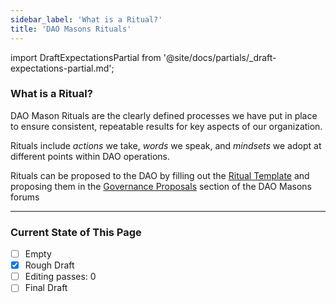 ```yaml
---
sidebar_label: 'What is a Ritual?'
title: 'DAO Masons Rituals'
---
```


import DraftExpectationsPartial from '@site/docs/partials/\_draft-expectations-partial.md';

<DraftExpectationsPartial />

### What is a Ritual?

DAO Mason Rituals are the clearly defined processes we have put in place to ensure consistent, repeatable results for key aspects of our organization.

Rituals include _actions_ we take, _words_ we speak, and _mindsets_ we adopt at different points within DAO operations.

Rituals can be proposed to the DAO by filling out the [Ritual Template](/Templates/ritual) and proposing them in the [Governance Proposals](https://commonwealth.im/dao-masons/discussions/Governance%20Proposals) section of the DAO Masons forums

---

### Current State of This Page

- [ ] Empty
- [x] Rough Draft
- [ ] Editing passes: 0
- [ ] Final Draft
